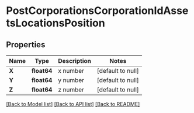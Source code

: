 # PostCorporationsCorporationIdAssetsLocationsPosition

## Properties
Name | Type | Description | Notes
------------ | ------------- | ------------- | -------------
**X** | **float64** | x number | [default to null]
**Y** | **float64** | y number | [default to null]
**Z** | **float64** | z number | [default to null]

[[Back to Model list]](../README.md#documentation-for-models) [[Back to API list]](../README.md#documentation-for-api-endpoints) [[Back to README]](../README.md)

